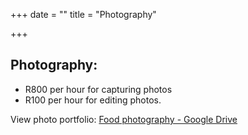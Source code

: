 +++
date = ""
title = "Photography"

+++
## Photography:

* R800 per hour for capturing photos
* R100 per hour for editing photos.

View photo portfolio: [Food photography - Google Drive](https://drive.google.com/drive/folders/1iG1zGepIMjv5VRU80M_PSj5_nEugyq9F?usp=sharing)
